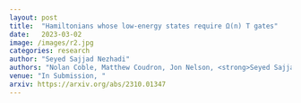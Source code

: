 ```yaml
---
layout: post
title:  "Hamiltonians whose low-energy states require Ω(n) T gates"
date:   2023-03-02
image: /images/r2.jpg
categories: research
author: "Seyed Sajjad Nezhadi"
authors: "Nolan Coble, Matthew Coudron, Jon Nelson, <strong>Seyed Sajjad Nezhadi</strong>"
venue: "In Submission, "
arxiv: https://arxiv.org/abs/2310.01347
---
```

